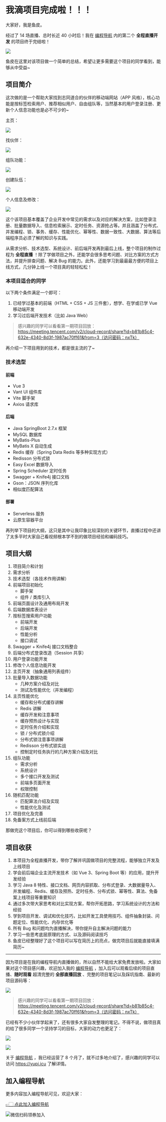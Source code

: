 # 我滴项目完成啦！！！

大家好，我是鱼皮。

经过了 14 场直播、总时长近 40 小时后！我在 [编程导航](https://mp.weixin.qq.com/s?__biz=MzI1NDczNTAwMA==&mid=2247524980&idx=2&sn=9ddcdb6c52aa096ed4c5ad0ced946a7d&chksm=e9c28583deb50c95f3c2665713a8bbc372c68332b3bfb846cf4b23af3f1cc07164832a291335&token=689599617&lang=zh_CN&scene=21#wechat_redirect) 内的第二个 **全程直播开发** 的项目终于完结啦！

![](https://www.codefather.cn/img/image-20220419224055491.png)

鱼皮在这里对该项目做一个简单的总结，希望让更多需要这个项目的同学看到，能够从中受益~



## 项目简介

这次做的是一个帮助大家找到志同道合的伙伴的移动端网站（APP 风格），核心功能是按标签检索用户、推荐相似用户、自由组队等，当然基本的用户登录注册、更新个人信息功能也是必不可少的~

主页：

![](https://www.codefather.cn/img/image-20221023120231097.png)

找伙伴：

![](https://www.codefather.cn/img/image-20221023120338802.png)

组队功能：

![](https://www.codefather.cn/img/image-20221023120253418.png)

创建队伍：

![](https://www.codefather.cn/img/image-20221023120311527.png)

个人信息及修改：

![](https://www.codefather.cn/img/image-20221023120321632.png)

这个该项目基本覆盖了企业开发中常见的需求以及对应的解决方案，比如登录注册、批量数据导入、信息检索展示、定时任务、资源抢占等。并且涵盖了分布式、并发编程、锁、事务、缓存、性能优化、幂等性、数据一致性、大数据、算法等后端程序员必须了解的知识与实践。

从需求分析、技术选型、系统设计、前后端开发再到最后上线，整个项目的制作过程为 **全程直播** ！除了学做项目之外，还能学会很多思考问题、对比方案的方式方法，并提升排查问题、解决 Bug 的能力。此外，还能学习到最最最方便的项目上线方式，几分钟上线一个项目真的轻轻松松！



### 本项目适合的同学

以下两个条件满足一个即可：

1. 已经学过基本的前端（HTML + CSS + JS 三件套），想学、在学或已学 Vue 移动端开发
2. 学习过后端开发技术（比如 Java Web）



> 感兴趣的同学可以看看第一期项目回放：https://meeting.tencent.com/v2/cloud-record/share?id=b81b85c4-632e-4340-8d3f-1987ac70ff61&from=3（访问密码：nxTk）



再介绍一下项目用到的技术，都是很主流的了~



### 技术选型

#### 前端

- Vue 3
- Vant UI 组件库
- Vite 脚手架
- Axios 请求库



#### 后端

- Java SpringBoot 2.7.x 框架
- MySQL 数据库
- MyBatis-Plus
- MyBatis X 自动生成
- Redis 缓存（Spring Data Redis 等多种实现方式）
- Redisson 分布式锁
- Easy Excel 数据导入
- Spring Scheduler 定时任务
- Swagger + Knife4j 接口文档
- Gson：JSON 序列化库
- 相似度匹配算法



#### 部署

- Serverless 服务
- 云原生容器平台



再列举下项目的大纲，这只是其中让我印象比较深刻的关键环节，直播过程中还讲了太多平时大家自己看视频根本学不到的做项目经验和编码技巧。



## 项目大纲

1. 项目简介和计划
2. 需求分析
3. 技术选型（各技术作用讲解）
4. 前端项目初始化
   - 脚手架
   - 组件 / 类库引入
5. 前端页面设计及通用布局开发
6. 后端数据库表设计
7. 按标签搜索用户功能
   - 前端开发
   - 后端开发
   - 性能分析
   - 接口调试
8. Swagger + Knife4j 接口文档整合
9. 后端分布式登录改造（Session 共享）
10. 用户登录功能开发
11. 修改个人信息功能开发
12. 主页开发（抽象通用列表组件）
13. 批量导入数据功能
    - 几种方案介绍及对比
    - 测试及性能优化（并发编程）
14. 主页性能优化
    - 缓存和分布式缓存讲解
    - Redis 讲解
    - 缓存开发和注意事项
    - 缓存预热设计与实现
    - 定时任务介绍和实现
    - 锁 / 分布式锁介绍
    - 分布式锁注意事项讲解
    - Redisson 分布式锁实战
    - 控制定时任务执行的几种方案介绍及对比
15. 组队功能
    - 需求分析
    - 系统设计
    - 多个接口开发及测试
    - 前端多页面开发
    - 权限控制
16. 随机匹配功能
    - 匹配算法介绍及实现
    - 性能优化及测试
17. 项目优化及完善
18. 免备案方式上线前后端



那做完这个项目后，你可以得到哪些收获呢？



## 项目收获

1. 本项目为全程直播开发，带你了解并巩固做项目的完整流程，能够独立开发及上线项目
2. 学会前后端企业主流开发技术（如 Vue 3、Spring Boot 等）的应用，提升开发经验
3. 学习 Java 8 特性、接口文档、网页内容抓取、分布式登录、大数据量导入、并发编程、Redis、缓存及预热、定时任务、分布式锁、幂等性、算法、免备案上线项目等重要知识
4. 通过多次带大家思考和对比实现方案，帮你开拓思路，学习系统设计的方法和经验
5. 学到项目开发、调试和优化技巧，比如开发工具使用技巧、组件抽象封装、问题定位、性能优化、内存优化等
6. 所有 Bug 和问题均为直播解决，带你提升自主解决问题的能力
7. 学习一些思考底层原理的方式、以及源码阅读技巧
8. 鱼皮已经整理好了这个项目可以写在简历上的亮点，做完项目后就能直接填满简历~



---



因为项目是在我的编程导航内直播做的，所以自然不能给大家免费发放啦。大家如果对这个项目感兴趣，欢迎加入我的 [编程导航](https://mp.weixin.qq.com/s?__biz=MzI1NDczNTAwMA==&mid=2247524980&idx=2&sn=9ddcdb6c52aa096ed4c5ad0ced946a7d&chksm=e9c28583deb50c95f3c2665713a8bbc372c68332b3bfb846cf4b23af3f1cc07164832a291335&token=689599617&lang=zh_CN&scene=21#wechat_redirect) ，加入后可以观看后续的项目直播、**随时观看** 超清完整的 **全部直播回放** 、完整的项目笔记以及踩坑指南、最新的项目源码等：

![](https://www.codefather.cn/img/image-20221023191126620.png)

> 感兴趣的同学可以看看第一期项目回放：https://meeting.tencent.com/v2/cloud-record/share?id=b81b85c4-632e-4340-8d3f-1987ac70ff61&from=3（访问密码：nxTk）

已经有不少小伙伴学起来了，还有很多大家自发整理的笔记。不得不说，做项目真的给了很多同学一个坚持学习的目标，大家的动力也更足了：

![](https://www.codefather.cn/img/image-20221023192350771.png)

![](https://www.codefather.cn/img/image-20221023191142079.png)

关于 [编程导航](https://mp.weixin.qq.com/s?__biz=MzI1NDczNTAwMA==&mid=2247524980&idx=2&sn=9ddcdb6c52aa096ed4c5ad0ced946a7d&chksm=e9c28583deb50c95f3c2665713a8bbc372c68332b3bfb846cf4b23af3f1cc07164832a291335&token=689599617&lang=zh_CN&scene=21#wechat_redirect) ，我已经运营了 8 个月了，就不过多地介绍了，感兴趣的同学可以访问 https://yupi.icu 了解详情。


## 加入编程导航

更多内容加入编程导航可见，欢迎大家：

[👉🏻 点此加入编程导航](https://yuyuanweb.feishu.cn/wiki/SDtMwjR1DituVpkz5MLc3fZLnzb)

![微信扫码领券加入](../../../image/join_us.png)

